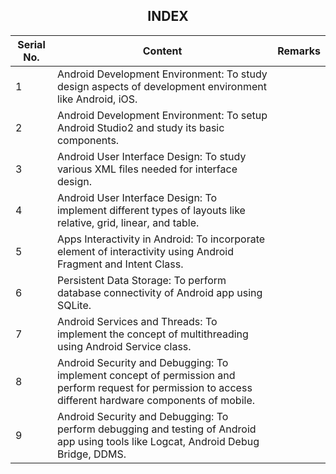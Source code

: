 <h2 align="center">INDEX</h2>

| Serial No. | Content                                                              | Remarks |
|------------|----------------------------------------------------------------------|---------|
| 1          | Android Development Environment: To study design aspects of development environment like Android, iOS. |         |
| 2          | Android Development Environment: To setup Android Studio2 and study its basic components. |         |
| 3          | Android User Interface Design: To study various XML files needed for interface design. |         |
| 4          | Android User Interface Design: To implement different types of layouts like relative, grid, linear, and table. |         |
| 5          | Apps Interactivity in Android: To incorporate element of interactivity using Android Fragment and Intent Class. |         |
| 6          | Persistent Data Storage: To perform database connectivity of Android app using SQLite. |         |
| 7          | Android Services and Threads: To implement the concept of multithreading using Android Service class. |         |
| 8          | Android Security and Debugging: To implement concept of permission and perform request for permission to access different hardware components of mobile. |         |
| 9          | Android Security and Debugging: To perform debugging and testing of Android app using tools like Logcat, Android Debug Bridge, DDMS. |         |
